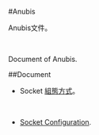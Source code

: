 #Anubis

Anubis文件。

</br>

Document of Anubis.

##Document

* Socket [組態方式](Socket-Configuration.md)。

</br>

* [Socket Configuration](Socket-Configuration.md).